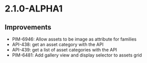 # 2.1.0-ALPHA1

## Improvements

- PIM-6946: Allow assets to be image as attribute for families
- API-438: get an asset category with the API
- API-439: get a list of asset categories with the API
- PIM-6481: Add gallery view and display selector to assets grid
